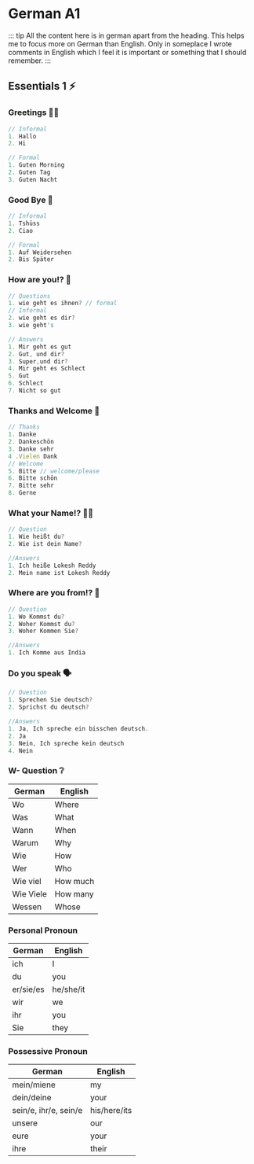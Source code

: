 # German A1

::: tip
All the content here is in german apart from the heading. This helps me to focus more on German than English. Only in someplace I wrote comments in English which I feel it is important or something that I should remember.
:::

## Essentials 1 ⚡


### Greetings 🙋‍♂️


```js
// Informal
1. Hallo
2. Hi
```
```js
// Formal
1. Guten Morning
2. Guten Tag
3. Guten Nacht
```
### Good Bye 👋

```js
// Informal
1. Tshüss
2. Ciao
```
```js
// Formal
1. Auf Weidersehen
2. Bis Später
```

### How are you⁉ 🤔

```js
// Questions
1. wie geht es ihnen? // formal
// Informal
2. wie geht es dir?
3. wie geht's 
```
```js
// Answers
1. Mir geht es gut
2. Gut, und dir?
3. Super,und dir?
4. Mir geht es Schlect
5. Gut
6. Schlect
7. Nicht so gut
```
### Thanks and Welcome 🙏
```js
// Thanks
1. Danke
2. Dankeschön 
3. Danke sehr
4 .Vielen Dank
// Welcome
5. Bitte // welcome/please
6. Bitte schön
7. Bitte sehr
8. Gerne
```
### What your Name⁉ 🤷‍♂️
```js
// Question
1. Wie heißt du?
2. Wie ist dein Name?
```
```js
//Answers
1. Ich heiße Lokesh Reddy
2. Mein name ist Lokesh Reddy
```
### Where are you from⁉ 🚗
```js
// Question
1. Wo Kommst du?
2. Woher Kommst du?
3. Woher Kommen Sie?
```
```js
//Answers
1. Ich Komme aus India
```
### Do you speak 🗣
```js
// Question
1. Sprechen Sie deutsch?
2. Sprichst du deutsch?
```
```js
//Answers
1. Ja, Ich spreche ein bisschen deutsch.
2. Ja
3. Nein, Ich spreche kein deutsch
4. Nein
```
### W- Question ❔

| German    | English  |
| --------- | -------- |
| Wo        | Where    |
| Was       | What     |
| Wann      | When     |
| Warum     | Why      |
| Wie       | How      |
| Wer       | Who      |
| Wie viel  | How much |
| Wie Viele | How many |
| Wessen    | Whose    |

### Personal Pronoun

| German    | English   |
| --------- | --------- |
| ich       | I         |
| du        | you       |
| er/sie/es | he/she/it |
| wir       | we        |
| ihr       | you       |
| Sie       | they      |

### Possessive Pronoun

| German                | English      |
| --------------------- | ------------ |
| mein/miene            | my           |
| dein/deine            | your         |
| sein/e, ihr/e, sein/e | his/here/its |
| unsere                | our          |
| eure                  | your         |
| ihre                  | their        |